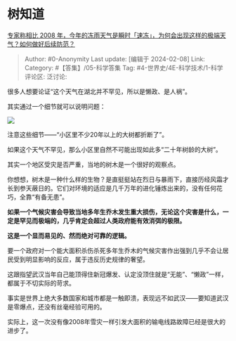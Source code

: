 # 树知道
[专家称相比 2008 年，今年的冻雨天气是瞬时「速冻」，为何会出现这样的极端天气？如何做好后续防范？](https://www.zhihu.com/question/643266306/answer/3390687302)

> Author: #0-Anonymity
> Last update: [编辑于 2024-02-08]
> Link:
> Category:  #【答集】/05-科学答集 
> Tag: #4-世界史/4E-科学技术/1-科学 
> 评论区:
> 泛讨论:

很多人想要论证“这个天气在湖北并不罕见，所以是懒政、是人祸”。

其实通过一个细节就可以说明问题：

![](https://pic1.zhimg.com/80/v2-7c0bf722752901a42a81d9c0cad62e24_1440w.webp?source=2c26e567)

注意这些细节——“小区里不少20年以上的大树都折断了”。

如果这个天气不罕见，那么小区里自然不可能出现如此多“二十年树龄的大树”。

其实一个地区受灾是否严重，当地的树木是一个很好的观察点。

你想想，树木是一种什么样的生物？是直挺挺站在烈日与暴雨下，直接历经风霜才长到参天蔽日的。它们对环境的适应是几千万年的进化锤炼出来的，没有任何花巧，全靠“有备无患”。

**如果一个气候灾害会导致当地多年生乔木发生重大损伤，无论这个灾害是什么，一定是罕见而极端的，几乎肯定会超过人类政府能有效消弭的极限。**

**这是一个显而易见的、然而绝对可靠的逻辑。**

要一个政府对一个能大面积杀伤杀死多年生乔木的气候灾害作出强到几乎不会让居民受到明显影响的反应，属于违反历史规律的奢望。

这跟指望武汉当年自己能顶得住新冠爆发、认定没顶住就是“无能”、“懒政”一样，都属于不切实际的苛求。

事实是世界上绝大多数国家和城市都是一触即溃，表现远不如武汉——要知道武汉是零爆点，还没有丝毫经验可用的。

实际上，这一次没有像2008年雪灾一样引发大面积的输电线路故障已经是很大的进步了。

